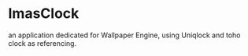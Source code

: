 # ImasClock
 an application dedicated for Wallpaper Engine, using Uniqlock and toho clock as referencing. 
